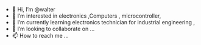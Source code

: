 - 👋 Hi, I’m @walter
- 👀 I’m interested in electronics ,Computers , microcontroller, 
- 🌱 I’m currently learning electronics technician for industrial engineering , 
- 💞️ I’m looking to collaborate on ...
- 📫 How to reach me ...

<!---
androidR00t/androidR00t is a ✨ special ✨ repository because its `README.md` (this file) appears on your GitHub profile.
You can click the Preview link to take a look at your changes.
--->
